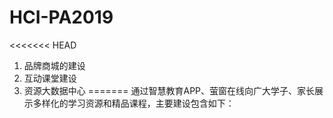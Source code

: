 HCI-PA2019
==========

<<<<<<< HEAD
1.	品牌商城的建设
2.	互动课堂建设
3.	资源大数据中心
=======
通过智慧教育APP、萤窗在线向广大学子、家长展示多样化的学习资源和精品课程，主要建设包含如下：
